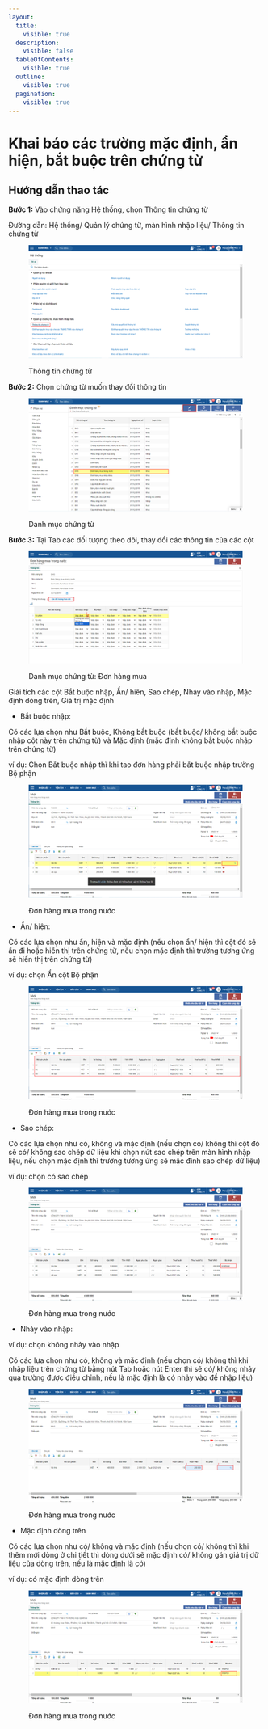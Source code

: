 ```yaml
---
layout:
  title:
    visible: true
  description:
    visible: false
  tableOfContents:
    visible: true
  outline:
    visible: true
  pagination:
    visible: true
---
```


# Khai báo các trường mặc định, ẩn hiện, bắt buộc trên chứng từ



## Hướng dẫn thao tác

**Bước 1:** Vào chứng năng Hệ thống, chọn Thông tin chứng từ

Đường dẫn: Hệ thống/ Quản lý chứng từ, màn hình nhập liệu/ Thông tin chứng từ

<figure><img src="../.gitbook/assets/52.png" alt=""><figcaption><p>Thông tin chứng từ</p></figcaption></figure>

**Bước 2:** Chọn chứng từ muốn thay đổi thông tin

<figure><img src="../.gitbook/assets/53.png" alt=""><figcaption><p>Danh mục chứng từ</p></figcaption></figure>

**Bước 3:** Tại Tab các đối tượng theo dõi, thay đổi các thông tin của các cột&#x20;

<figure><img src="../.gitbook/assets/54.png" alt=""><figcaption><p>Danh mục chứng từ: Đơn hàng mua</p></figcaption></figure>

Giải tích các cột Bắt buộc nhập, Ẩn/ hiên, Sao chép, Nhảy vào nhập, Mặc định dòng trên, Giá trị mặc định

* Bắt buộc nhập:&#x20;

Có các lựa chọn như Bắt buộc, Không bắt buộc (bắt buộc/ không bắt buộc nhập cột này trên chứng từ) và Mặc định (mặc định không bắt buộc nhập trên chứng từ)

ví dụ: Chọn Bắt buộc nhập thì khi tao đơn hàng phải bắt buộc nhập trường Bộ phận

<figure><img src="../.gitbook/assets/55.png" alt=""><figcaption><p>Đơn hàng mua trong nước</p></figcaption></figure>

* Ẩn/ hiện:&#x20;

Có các lựa chọn như ẩn, hiện và mặc định (nếu chọn ẩn/ hiện thì cột đó sẽ ẩn đi hoặc hiển thị trên chứng từ, nếu chọn mặc định thì trường tương ứng sẽ hiển thị trên chứng từ)

ví dụ: chọn Ẩn cột Bộ phận

<figure><img src="../.gitbook/assets/56.png" alt=""><figcaption><p>Đơn hàng mua trong nước</p></figcaption></figure>

* Sao chép:&#x20;

Có các lựa chọn như có, không và mặc định (nếu chọn có/ không thì cột đó sẽ có/ không sao chép dữ liệu khi chọn nút sao chép trên màn hình nhập liệu, nếu chọn mặc định thì trường tương ứng sẽ mặc đinh sao chép dữ liệu)

ví dụ: chọn có sao chép

<figure><img src="../.gitbook/assets/57.png" alt=""><figcaption><p>Đơn hàng mua trong nước</p></figcaption></figure>

* Nhảy vào nhập:&#x20;

ví dụ: chọn không nhảy vào nhập

Có các lựa chọn như có, không và mặc định (nếu chọn có/ không thì khi nhập liệu trên chứng từ bằng nút Tab hoặc nút Enter thì sẽ có/ không nhảy qua trường được điều chỉnh, nếu là mặc định là có nhảy vào để nhập liệu)

<figure><img src="../.gitbook/assets/58.png" alt=""><figcaption><p>Đơn hàng mua trong nước</p></figcaption></figure>

* Mặc định dòng trên

Có các lựa chọn như có/ không và mặc định (nếu chọn có/ không thì khi thêm mới dòng ở chi tiết thì dòng dưới sẽ mặc định có/ không gán giá trị dữ liệu của dòng trên, nếu là mặc định là có)

ví dụ: có mặc định dòng trên

<figure><img src="../.gitbook/assets/59 (1).png" alt=""><figcaption><p>Đơn hàng mua trong nước</p></figcaption></figure>
